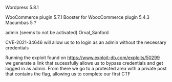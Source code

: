 Wordpress 5.8.1

WooCommerce plugin 5.7.1
Booster for WoocCommerce plugin 5.4.3
Macumbas 5 ?

admin (seems to not be activated)
Orval_Sanford 

CVE-2021-34646 will allow us to to login as an admin without the necessary credentials

Running the exploit found on https://www.exploit-db.com/exploits/50299 we generate a link that sucessfully allows us to bypass credentials and get logged in as admin.
From there we go to a protected area with a private post that contains the flag, allowing us to complete our first CTF